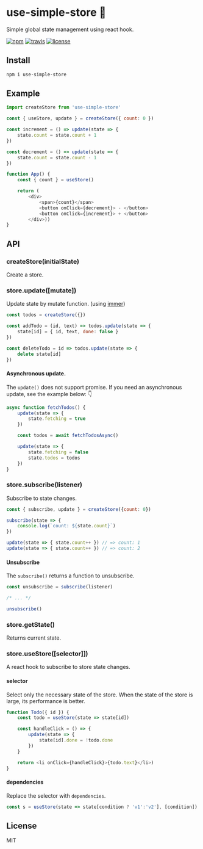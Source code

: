 # use-simple-store 🏬
Simple global state management using react hook.

[![npm](https://flat.badgen.net/npm/v/use-simple-store)](https://www.npmjs.com/package/use-simple-store)
[![travis](https://flat.badgen.net/travis/skt-t1-byungi/use-simple-store)](https://travis-ci.org/skt-t1-byungi/use-simple-store)
[![license](https://flat.badgen.net/github/license/skt-t1-byungi/use-simple-store)](https://github.com/skt-t1-byungi/use-simple-store/blob/master/LICENSE)


## Install
```sh
npm i use-simple-store
```

## Example
```js
import createStore from 'use-simple-store'

const { useStore, update } = createStore({ count: 0 })

const increment = () => update(state => {
    state.count = state.count + 1
})

const decrement = () => update(state => {
    state.count = state.count - 1
})

function App() {
    const { count } = useStore()

    return (
        <div>
            <span>{count}</span>
            <button onClick={decrement}> - </button>
            <button onClick={increment}> + </button>
        </div>))
}
```

## API
### createStore(initialState)
Create a store.

### store.update([mutate])
Update state by mutate function. (using [immer](https://github.com/mweststrate/immer))


```js
const todos = createStore({})

const addTodo = (id, text) => todos.update(state => {
    state[id] = { id, text, done: false }
})

const deleteTodo = id => todos.update(state => {
    delete state[id]
})
```

#### Asynchronous update.
The `update()` does not support promise. If you need an asynchronous update, see the example below: 👇

```js
async function fetchTodos() {
    update(state => {
        state.fetching = true
    })

    const todos = await fetchTodosAsync()

    update(state => {
        state.fetching = false
        state.todos = todos
    })
}
```

### store.subscribe(listener)
Subscribe to state changes.

```js
const { subscribe, update } = createStore({count: 0})

subscribe(state => {
    console.log(`count: ${state.count}`)
})

update(state => { state.count++ }) // => count: 1
update(state => { state.count++ }) // => count: 2
```

#### Unsubscribe
The `subscribe()` returns a function to unsubscribe.
```js
const unsubscribe = subscribe(listener)

/* ... */

unsubscribe()
```

### store.getState()
Returns current state.

### store.useStore([selector]])
A react hook to subscribe to store state changes.

#### selector
Select only the necessary state of the store. When the state of the store is large, its performance is better.

```js
function Todo({ id }) {
    const todo = useStore(state => state[id])

    const handleClick = () => {
        update(state => {
            state[id].done = !todo.done
        })
    }

    return <li onClick={handleClick}>{todo.text}</li>)
}
```

#### dependencies
Replace the selector with `dependencies`.
```js
const s = useStore(state => state[condition ? 'v1':'v2'], [condition])
```

## License
MIT
